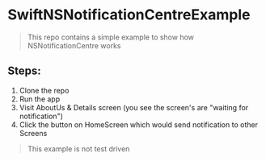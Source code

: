 # SwiftNSNotificationCentreExample

> This repo contains a simple example to show how NSNotificationCentre works

## Steps:
1. Clone the repo
2. Run the app
3. Visit AboutUs & Details screen (you see the screen's are "waiting for notification")
4. Click the button on HomeScreen which would send notification to other Screens 

> This example is not test driven
